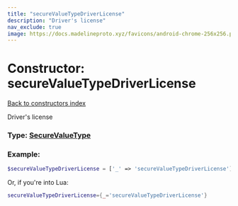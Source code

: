 ```yaml
---
title: "secureValueTypeDriverLicense"
description: "Driver's license"
nav_exclude: true
image: https://docs.madelineproto.xyz/favicons/android-chrome-256x256.png
---
```

# Constructor: secureValueTypeDriverLicense  
[Back to constructors index](index.md)



Driver's license




### Type: [SecureValueType](../types/SecureValueType.md)


### Example:

```php
$secureValueTypeDriverLicense = ['_' => 'secureValueTypeDriverLicense'];
```  


Or, if you're into Lua:

```lua
secureValueTypeDriverLicense={_='secureValueTypeDriverLicense'}

```


